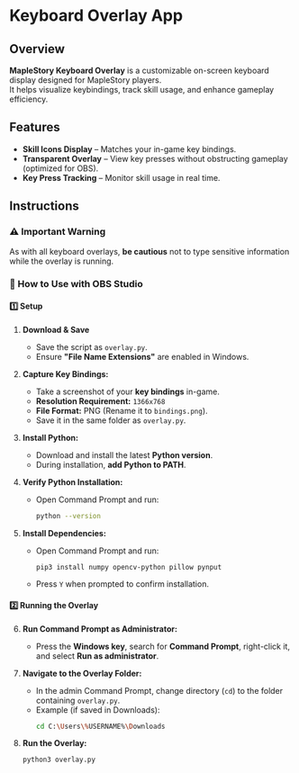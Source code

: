 # Keyboard Overlay App

## Overview
**MapleStory Keyboard Overlay** is a customizable on-screen keyboard display designed for MapleStory players.  
It helps visualize keybindings, track skill usage, and enhance gameplay efficiency.  

## Features
- **Skill Icons Display** – Matches your in-game key bindings.  
- **Transparent Overlay** – View key presses without obstructing gameplay (optimized for OBS).  
- **Key Press Tracking** – Monitor skill usage in real time.  

## Instructions

### ⚠️ Important Warning  
As with all keyboard overlays, **be cautious** not to type sensitive information while the overlay is running.  

### 📌 How to Use with OBS Studio

#### **1️⃣ Setup**
1. **Download & Save**  
   - Save the script as `overlay.py`.  
   - Ensure **"File Name Extensions"** are enabled in Windows.  

2. **Capture Key Bindings:**  
   - Take a screenshot of your **key bindings** in-game.  
   - **Resolution Requirement:** `1366x768`  
   - **File Format:** PNG (Rename it to `bindings.png`).  
   - Save it in the same folder as `overlay.py`.  

3. **Install Python:**  
   - Download and install the latest **Python version**.  
   - During installation, **add Python to PATH**.  

4. **Verify Python Installation:**  
   - Open Command Prompt and run:  
     ```sh
     python --version
     ```
   
5. **Install Dependencies:**  
   - Open Command Prompt and run:  
     ```sh
     pip3 install numpy opencv-python pillow pynput
     ```
   - Press `Y` when prompted to confirm installation.  

#### **2️⃣ Running the Overlay**
6. **Run Command Prompt as Administrator:**  
   - Press the **Windows key**, search for **Command Prompt**, right-click it, and select **Run as administrator**.  

7. **Navigate to the Overlay Folder:**  
   - In the admin Command Prompt, change directory (`cd`) to the folder containing `overlay.py`.  
   - Example (if saved in Downloads):  
     ```sh
     cd C:\Users\%USERNAME%\Downloads
     ```

8. **Run the Overlay:**  
   ```sh
   python3 overlay.py
